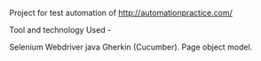 Project for test automation of http://automationpractice.com/

Tool and technology Used -

Selenium Webdriver
java
Gherkin (Cucumber).
Page object model.
